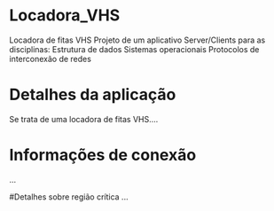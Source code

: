 # Locadora_VHS
Locadora de fitas VHS
Projeto de um aplicativo Server/Clients para as disciplinas:
Estrutura de dados
Sistemas operacionais
Protocolos de interconexão de redes

# Detalhes da aplicação
Se trata de uma locadora de fitas VHS....

# Informações de conexão
...

#Detalhes sobre região crítica
...
